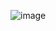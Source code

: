 ![image](https://user-images.githubusercontent.com/122670933/216584354-147d8f54-5269-4230-828f-9af41c05501f.png)
